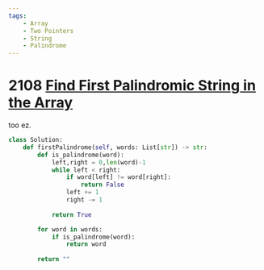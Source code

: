 ```yaml
---
tags:
    - Array
    - Two Pointers
    - String
    - Palindrome
---
```

# 2108 [Find First Palindromic String in the Array](https://leetcode.com/problems/find-first-palindromic-string-in-the-array/description/)

too ez.

```python
class Solution:
    def firstPalindrome(self, words: List[str]) -> str:
        def is_palindrome(word):
            left,right = 0,len(word)-1
            while left < right:
                if word[left] != word[right]:
                    return False
                left += 1
                right -= 1
            
            return True

        for word in words:
            if is_palindrome(word):
                return word
        
        return ""
```
